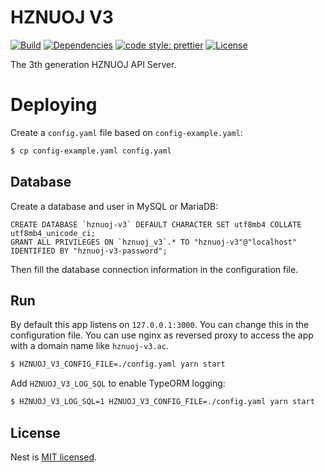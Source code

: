 # HZNUOJ V3


[![Build](https://github.com/HZNU-OJ/HZNUOJ-V3-API/actions/workflows/main.yml/badge.svg)](https://github.com/HZNU-OJ/HZNUOJ-V3-API/actions/workflows/main.yml)
[![Dependencies](https://img.shields.io/david/HZNU-OJ/HZNUOJ-V3-API?style=flat-square)](https://david-dm.org/HZNU-OJ/HZNUOJ-V3-API)
[![code style: prettier](https://img.shields.io/badge/code_style-prettier-ff69b4.svg?style=flat-square)](https://github.com/prettier/prettier)
[![License](https://img.shields.io/github/license/syzoj/syzoj-ng?style=flat-square)](LICENSE)

The 3th generation HZNUOJ API Server.

# Deploying

Create a `config.yaml` file based on `config-example.yaml`:

```bash
$ cp config-example.yaml config.yaml
```

## Database

Create a database and user in MySQL or MariaDB:

```mysql
CREATE DATABASE `hznuoj-v3` DEFAULT CHARACTER SET utf8mb4 COLLATE utf8mb4_unicode_ci;
GRANT ALL PRIVILEGES ON `hznuoj_v3`.* TO "hznuoj-v3"@"localhost" IDENTIFIED BY "hznuoj-v3-password";
```

Then fill the database connection information in the configuration file.

## Run

By default this app listens on `127.0.0.1:3000`. You can change this in the configuration file. You can use nginx as reversed proxy to access the app with a domain name like `hznuoj-v3.ac`.

```bash
$ HZNUOJ_V3_CONFIG_FILE=./config.yaml yarn start
```

Add `HZNUOJ_V3_LOG_SQL` to enable TypeORM logging:

```bash
$ HZNUOJ_V3_LOG_SQL=1 HZNUOJ_V3_CONFIG_FILE=./config.yaml yarn start
```

## License

Nest is [MIT licensed](LICENSE).
